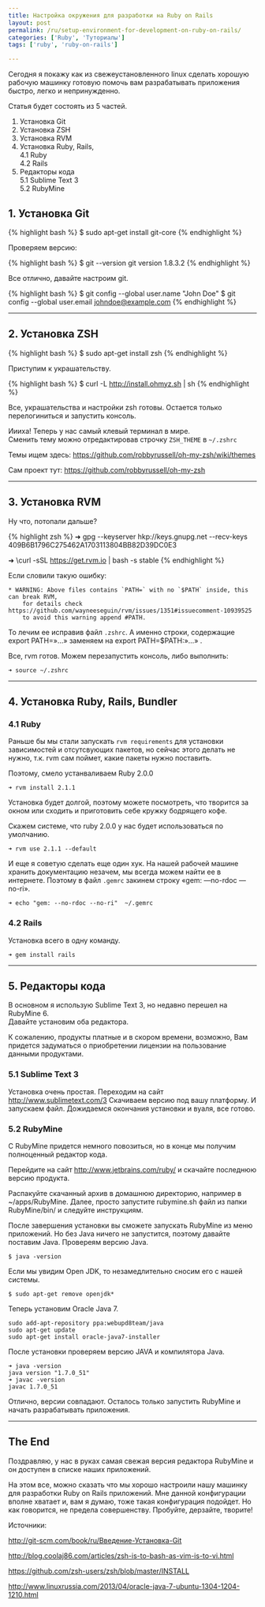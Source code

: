 ```yaml
---
title: Настройка окружения для разработки на Ruby on Rails
layout: post
permalink: /ru/setup-environment-for-development-on-ruby-on-rails/
categories: ['Ruby', 'Туториалы']
tags: ['ruby', 'ruby-on-rails']

---
```

Сегодня я покажу как из свежеустановленного linux сделать хорошую рабочую машинку готовую помочь вам разрабатывать приложения быстро, легко и непринужденно.
<!--more-->
Статья будет состоять из 5 частей.

  1. Установка Git
  2. Установка ZSH
  3. Установка RVM
  4. Установка Ruby, Rails,  
    4.1 Ruby  
    4.2 Rails
  5. Редакторы кода  
    5.1 Sublime Text 3  
    5.2 RubyMine



## 1. Установка Git

{% highlight bash %}
$ sudo apt-get install git-core
{% endhighlight %}

Проверяем версию:

{% highlight bash %}
$ git --version
git version 1.8.3.2
{% endhighlight %}

Все отлично, давайте настроим git.

{% highlight bash %}
$ git config --global user.name "John Doe"
$ git config --global user.email johndoe@example.com
{% endhighlight %}

* * *

## 2. Установка ZSH 

{% highlight bash %}
$ sudo apt-get install zsh
{% endhighlight %}

Приступим к украшательству.

{% highlight bash %}
$ curl -L http://install.ohmyz.sh | sh
{% endhighlight %}

Все, украшательства и настройки zsh готовы.
Остается только перелогиниться и запустить консоль.

Иииха! Теперь у нас самый клевый терминал в мире.  
Сменить тему можно отредактировав строчку `ZSH_THEME` в `~/.zshrc`

Темы ищем здесь: https://github.com/robbyrussell/oh-my-zsh/wiki/themes

Сам проект тут: https://github.com/robbyrussell/oh-my-zsh

* * *

## 3. Установка RVM 

Ну что, потопали дальше?

{% highlight zsh %}
➜ gpg --keyserver hkp://keys.gnupg.net --recv-keys 409B6B1796C275462A1703113804BB82D39DC0E3


➜ \curl -sSL https://get.rvm.io | bash -s stable
{% endhighlight %}

Если словили такую ошибку:

```
* WARNING: Above files contains `PATH=` with no `$PATH` inside, this can break RVM,
    for details check https://github.com/wayneeseguin/rvm/issues/1351#issuecomment-10939525
    to avoid this warning append #PATH.
```

То лечим ее исправив файл `.zshrc`. А именно строки, содержащие export PATH=»…» заменяем на export PATH=$PATH:»…» .



Все, rvm готов. Можем перезапустить консоль, либо выполнить:

```
➜ source ~/.zshrc
```

* * *

## 4. Установка Ruby, Rails, Bundler 

### 4.1 Ruby 

Раньше бы мы стали запускать `rvm requirements` для установки зависимостей и отсутсвующих пакетов, но сейчас этого делать не нужно, т.к. rvm сам поймет, какие пакеты нужно поставить.

Поэтому, смело устанваливаем Ruby 2.0.0

```
➜ rvm install 2.1.1
```

Установка будет долгой, поэтому можете посмотреть, что творится за окном или сходить и приготовить себе кружку бодрящего кофе.

Скажем системе, что ruby 2.0.0 у нас будет использоваться по умолчанию.

```
➜ rvm use 2.1.1 --default
```

И еще я советую сделать еще один хук. На нашей рабочей машине хранить документацию незачем, мы всегда можем найти ее в интернете. Поэтому в файл `.gemrc` закинем строку «gem: —no-rdoc —no-ri».

```
➜ echo "gem: --no-rdoc --no-ri"  ~/.gemrc
```

### 4.2 Rails 

Установка всего в одну команду.

```
➜ gem install rails
```

* * *

## 5. Редакторы кода 

В основном я использую Sublime Text 3, но недавно перешел на RubyMine 6.  
Давайте установим оба редактора.

К сожалению, продукты платные и в скором времени, возможно, Вам придется задуматься о приобретении лицензии на пользование данными продуктами.

### 5.1 Sublime Text 3 

Установка очень простая. Переходим на сайт http://www.sublimetext.com/3 Скачиваем версию под вашу платформу. И запускаем файл. Дожидаемся окончания установки и вуаля, все готово.

### 5.2 RubyMine

C RubyMine придется немного повозиться, но в конце мы получим полноценный редактор кода.

Перейдите на сайт http://www.jetbrains.com/ruby/ и скачайте последнюю версию продукта.

Распакуйте скачанный архив в домашнюю директорию, например в ~/apps/RubyMine. Далее, просто запустите rubymine.sh файл из папки RubyMine/bin/ и следуйте инструкциям.

После завершения установки вы сможете запускать RubyMine из меню приложений. Но без Java ничего не запустится, поэтому давайте поставим Java. Провереям версию Java.

```
$ java -version
```

Если мы увидим Open JDK, то незамедлительно сносим его с нашей системы.

```
$ sudo apt-get remove openjdk*
```

Теперь установим Oracle Java 7.

```
sudo add-apt-repository ppa:webupd8team/java
sudo apt-get update
sudo apt-get install oracle-java7-installer
```

После установки проверяем версию JAVA и компилятора Java.

```
➜ java -version
java version "1.7.0_51"
➜ javac -version 
javac 1.7.0_51
```

Отлично, версии совпадают. Осталось только запустить RubyMine и начать разрабатывать приложения.

* * *

## The End 
Поздравляю, у нас в руках самая свежая версия редактора RubyMine и он доступен в списке наших приложений.

На этом все, можно сказать что мы хорошо настроили нашу машинку для разработки Ruby on Rails приложений. Мне данной конфигурации вполне хватает и, вам я думаю, тоже такая конфигурация подойдет. Но как говорится, не предела совершенству. Пробуйте, дерзайте, творите!

Источники:

<http://git-scm.com/book/ru/Введение-Установка-Git>

<http://blog.coolaj86.com/articles/zsh-is-to-bash-as-vim-is-to-vi.html>

<https://github.com/zsh-users/zsh/blob/master/INSTALL>

<http://www.linuxrussia.com/2013/04/oracle-java-7-ubuntu-1304-1204-1210.html>
